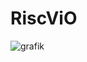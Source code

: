 # RiscViO
![grafik](https://media.github.tik.uni-stuttgart.de/user/935/files/3bd22c0d-2e80-478d-98da-463407ee19bb)
